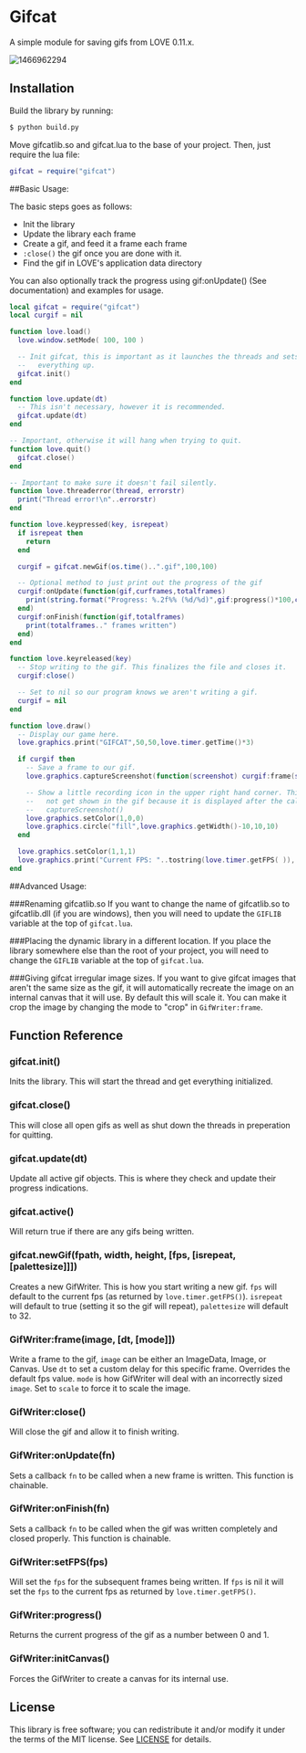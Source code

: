 # Gifcat

A simple module for saving gifs from LOVE 0.11.x.

![1466962294](https://cloud.githubusercontent.com/assets/6189453/16363754/6f27d956-3b89-11e6-9345-71c3d822e1c8.gif)

## Installation
Build the library by running:
```bash
$ python build.py
```

Move gifcatlib.so and gifcat.lua to the base of your project. Then, just
require the lua file:

```lua
gifcat = require("gifcat")
```

##Basic Usage:

The basic steps goes as follows:  
 * Init the library
 * Update the library each frame
 * Create a gif, and feed it a frame each frame
 * `:close()` the gif once you are done with it.
 * Find the gif in LOVE's application data directory

You can also optionally track the progress using gif:onUpdate() (See
documentation) and examples for usage.

```lua
local gifcat = require("gifcat")
local curgif = nil

function love.load()
  love.window.setMode( 100, 100 )

  -- Init gifcat, this is important as it launches the threads and sets
  --   everything up.
  gifcat.init()
end

function love.update(dt)
  -- This isn't necessary, however it is recommended.
  gifcat.update(dt)
end

-- Important, otherwise it will hang when trying to quit.
function love.quit()
  gifcat.close()
end

-- Important to make sure it doesn't fail silently.
function love.threaderror(thread, errorstr)
  print("Thread error!\n"..errorstr)
end

function love.keypressed(key, isrepeat)
  if isrepeat then
    return
  end

  curgif = gifcat.newGif(os.time()..".gif",100,100)

  -- Optional method to just print out the progress of the gif
  curgif:onUpdate(function(gif,curframes,totalframes)
    print(string.format("Progress: %.2f%% (%d/%d)",gif:progress()*100,curframes,totalframes))
  end)
  curgif:onFinish(function(gif,totalframes)
    print(totalframes.." frames written")
  end)
end

function love.keyreleased(key)
  -- Stop writing to the gif. This finalizes the file and closes it.
  curgif:close()

  -- Set to nil so our program knows we aren't writing a gif.
  curgif = nil
end

function love.draw()
  -- Display our game here.
  love.graphics.print("GIFCAT",50,50,love.timer.getTime()*3)

  if curgif then
    -- Save a frame to our gif.
    love.graphics.captureScreenshot(function(screenshot) curgif:frame(screenshot) end)

    -- Show a little recording icon in the upper right hand corner. This will
    --   not get shown in the gif because it is displayed after the call to
    --   captureScreenshot()
    love.graphics.setColor(1,0,0)
    love.graphics.circle("fill",love.graphics.getWidth()-10,10,10)
  end

  love.graphics.setColor(1,1,1)
  love.graphics.print("Current FPS: "..tostring(love.timer.getFPS( )), 0, 0)
end
```

##Advanced Usage:

###Renaming gifcatlib.so
If you want to change the name of gifcatlib.so to gifcatlib.dll (if you are
windows), then you will need to update the `GIFLIB` variable at the top of
`gifcat.lua`.

###Placing the dynamic library in a different location.
If you place the library somewhere else than the root of your project, you will
need to change the `GIFLIB` variable at the top of `gifcat.lua`.

###Giving gifcat irregular image sizes.
If you want to give gifcat images that aren't the same size as the gif, it will
automatically recreate the image on an internal canvas that it will use.
By default this will scale it. You can make it crop the image by changing the
mode to "crop" in `GifWriter:frame`.


## Function Reference

### gifcat.init()
Inits the library. This will start the thread and get everything initialized.

### gifcat.close()
This will close all open gifs as well as shut down the threads in preperation for
quitting.

### gifcat.update(dt)
Update all active gif objects. This is where they check and update their progress
indications.

### gifcat.active()
Will return true if there are any gifs being written.

### gifcat.newGif(fpath, width, height, [fps, [isrepeat, [palettesize]]])
Creates a new GifWriter. This is how you start writing a new gif. `fps` will
default to the current fps (as returned by `love.timer.getFPS()`). `isrepeat`
will default to true (setting it so the gif will repeat), `palettesize` will
default to 32.

### GifWriter:frame(image, [dt, [mode]])
Write a frame to the gif, `image` can be either an ImageData, Image, or Canvas.
Use `dt` to set a custom delay for this specific frame. Overrides the default fps
value. `mode` is how GifWriter will deal with an incorrectly sized `image`. Set
to `scale` to force it to scale the image.

### GifWriter:close()
Will close the gif and allow it to finish writing.

### GifWriter:onUpdate(fn)
Sets a callback `fn` to be called when a new frame is written. This function is
chainable.

### GifWriter:onFinish(fn)
Sets a callback `fn` to be called when the gif was written completely and closed
properly. This function is chainable.

### GifWriter:setFPS(fps)
Will set the `fps` for the subsequent frames being written. If `fps` is nil it
will set the `fps` to the current fps as returned by `love.timer.getFPS()`.

### GifWriter:progress()
Returns the current progress of the gif as a number between 0 and 1.

### GifWriter:initCanvas()
Forces the GifWriter to create a canvas for its internal use.


## License

This library is free software; you can redistribute it and/or modify it under
the terms of the MIT license. See [LICENSE](https://github.com/WetDesertRock/GifCat/blob/master/gifcat.lua#L1-L19) for details.

